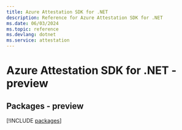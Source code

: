 ```yaml
---
title: Azure Attestation SDK for .NET
description: Reference for Azure Attestation SDK for .NET
ms.date: 06/03/2024
ms.topic: reference
ms.devlang: dotnet
ms.service: attestation
---
```

# Azure Attestation SDK for .NET - preview
## Packages - preview
[!INCLUDE [packages](attestation-index.md)]